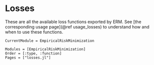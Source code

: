 # Losses

These are all the available loss functions exported by ERM.
See [the corresponding usage page](@ref usage_losses) to understand how
and when to use these functions.

```@meta
CurrentModule = EmpiricalRiskMinimization
```

```@autodocs
Modules = [EmpiricalRiskMinimization]
Order = [:type, :function]
Pages = ["losses.jl"]
```
